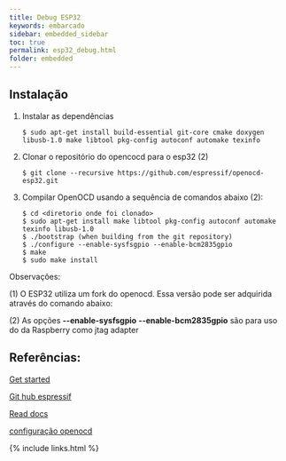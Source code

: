 ```yaml
---
title: Debug ESP32
keywords: embarcado
sidebar: embedded_sidebar
toc: true
permalink: esp32_debug.html
folder: embedded
---
```


## Instalação

1. Instalar as dependências
    
    ```shell
    $ sudo apt-get install build-essential git-core cmake doxygen libusb-1.0 make libtool pkg-config autoconf automake texinfo
    ```


2. Clonar o repositório do opencocd para o esp32 (2)
 
    ```shell
    $ git clone --recursive https://github.com/espressif/openocd-esp32.git
    ```

3. Compilar OpenOCD usando a sequência de comandos abaixo (2):

    ```shell
    $ cd <diretorio onde foi clonado>
    $ sudo apt-get install make libtool pkg-config autoconf automake texinfo libusb-1.0 
    $ ./bootstrap (when building from the git repository)
    $ ./configure --enable-sysfsgpio --enable-bcm2835gpio
    $ make
    $ sudo make install
    ```

Observações:

(1) O ESP32 utiliza um fork do openocd. Essa versão pode ser adquirida através do comando abaixo:

(2) As opções **--enable-sysfsgpio** **--enable-bcm2835gpio** são para uso do da Raspberry como jtag adapter

## Referências: 
       
[Get started](http://esp-idf.readthedocs.io/en/latest/get-started/)

[Git hub espressif](https://github.com/espressif/esp-idf/blob/master/docs/get-started/linux-setup.rst)

[Read docs](http://esp-idf.readthedocs.io/en/v3.0-rc1/)

[configuração openocd](http://esp-idf.readthedocs.io/en/latest/api-guides/jtag-debugging/tips-and-quirks.html#jtag-debugging-tip-openocd-configure-target)


{% include links.html %}
